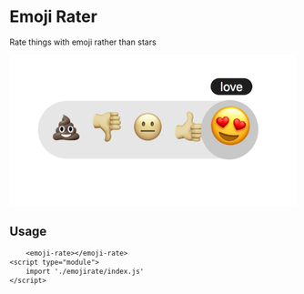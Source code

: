 # Emoji Rater

Rate things with emoji rather than stars 

![screenshot showing the emojirate component](./emojirate.png)

## Usage
```
	<emoji-rate></emoji-rate>
<script type="module">
	import './emojirate/index.js'
</script>
```